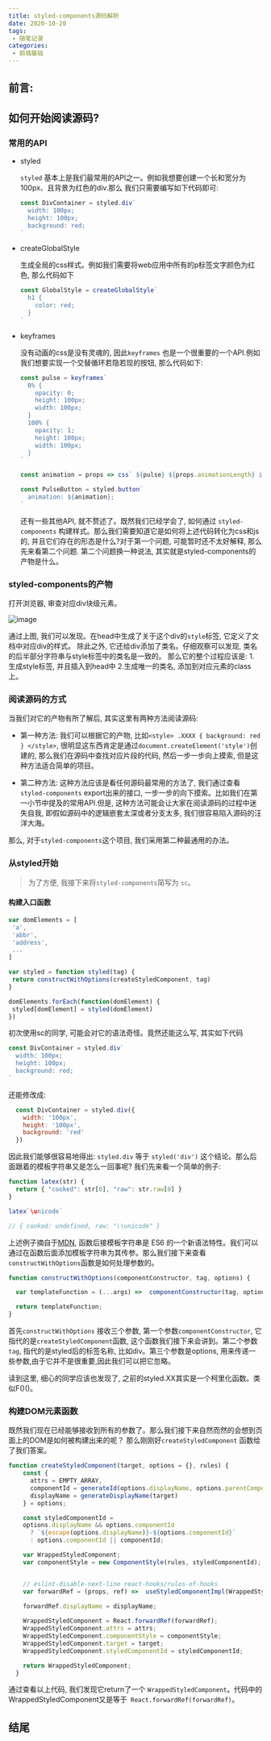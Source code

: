 ```yaml
---
title: styled-components源码解析
date: 2020-10-20
tags:
 - 随笔记录
categories:
 - 前端基础
---
```


## 前言: 



## 如何开始阅读源码?

  ### 常用的API


  - styled 
  
    ```styled``` 基本上是我们最常用的API之一。例如我想要创建一个长和宽分为100px、且背景为红色的div.那么
    我们只需要编写如下代码即可:

    ```js
    const DivContainer = styled.div`
      width: 100px;
      height: 100px;
      background: red;
    `
    ```

  - createGlobalStyle  

    生成全局的css样式。例如我们需要将web应用中所有的p标签文字颜色为红色, 那么代码如下

    ```js
    const GlobalStyle = createGlobalStyle`
      h1 {
        color: red;
      }
    `
    ```

  - keyframes

    没有动画的css是没有灵魂的, 因此``` keyframes ``` 也是一个很重要的一个API.例如我们想要实现一个交替循环若隐若现的按钮, 那么代码如下: 

    ```js
    const pulse = keyframes`
      0% {
        opacity: 0;
        height: 100px;
        width: 100px;
      }
      100% {
        opacity: 1;
        height: 100px;
        width: 100px;
      }
    `

    const animation = props => css` ${pulse} ${props.animationLength} infinite alternate`;

    const PulseButton = styled.button`
      animation: ${animation};
    `
    ```

    还有一些其他API, 就不赘述了。既然我们已经学会了, 如何通过 ``` styled-components ``` 构建样式。那么我们需要知道它是如何将上述代码转化为css和js的, 并且它们存在的形态是什么?对于第一个问题, 可能暂时还不太好解释, 那么先来看第二个问题. 第二个问题换一种说法, 其实就是styled-components的产物是什么。

  ### styled-components的产物

  打开浏览器, 审查对应div块级元素。

  ![image](./imgs/divContainer.png)  

  通过上图, 我们可以发现。在head中生成了关于这个div的```style```标签, 它定义了文档中对应div的样式。
  除此之外, 它还给div添加了类名。仔细观察可以发现, 类名的后半部分字符串与style标签中的类名是一致的。
  那么它的整个过程应该是: 1. 生成style标签, 并且插入到head中  2.生成唯一的类名, 添加到对应元素的class上。

   ### 阅读源码的方式

   当我们对它的产物有所了解后, 其实这里有两种方法阅读源码:

   - 第一种方法: 我们可以根据它的产物, 比如``` <style> .XXXX { background: red } </style> ```, 很明显这东西肯定是通过``` document.createElement('style') ```创建的, 那么我们在源码中查找对应片段的代码, 然后一步一步向上摸索, 但是这种方法适合简单的项目。

   - 第二种方法: 这种方法应该是看任何源码最常用的方法了, 我们通过查看``` styled-components ``` export出来的接口, 一步一步的向下摸索。比如我们在第一小节中提及的常用API.但是, 这种方法可能会让大家在阅读源码的过程中迷失自我, 即假如源码中的逻辑嵌套太深或者分支太多, 我们很容易陷入源码的汪洋大海。

   那么, 对于``` styled-components ```这个项目, 我们采用第二种最通用的办法。


   ### 从styled开始

   > 为了方便, 我接下来将``` styled-components ```简写为 ``` sc ```。

   #### 构建入口函数

   ```js
  var domElements = [
    'a',
    'abbr',
    'address',
    ...
  ]

  var styled = function styled(tag) {
    return constructWithOptions(createStyledComponent, tag)
  }

  domElements.forEach(function(domElement) {
    styled[domElement] = styled(domElement)
  })
   ```

   初次使用sc的同学, 可能会对它的语法奇怪。竟然还能这么写, 其实如下代码

  ```js
  const DivContainer = styled.div`
    width: 100px;
    height: 100px;
    background: red;
  `
  ```

还能修改成: 

```js
  const DivContainer = styled.div({
    width: '100px',
    height: '100px',
    background: 'red'
  })
```

因此我们能够很容易地得出: ```styled.div``` 等于 ``` styled('div') ``` 这个结论。那么后面跟着的模板字符串又是怎么一回事呢? 我们先来看一个简单的例子: 

```js
function latex(str) { 
  return { "cooked": str[0], "raw": str.raw[0] }
} 

latex`\unicode`

// { cooked: undefined, raw: "\\unicode" }
```

上述例子摘自于[MDN](https://developer.mozilla.org/en-US/docs/Web/JavaScript/Reference/Template_literals), 函数后接模板字符串是 ES6 的一个新语法特性。我们可以通过在函数后面添加模板字符串为其传参。那么我们接下来查看``` constructWithOptions ```函数是如何处理参数的。

```js
function constructWithOptions(componentConstructor, tag, options) {

  var templateFunction = (...args) =>  componentConstructor(tag, options, ...args);

  return templateFunction;
}
```

首先``` constructWithOptions ``` 接收三个参数, 第一个参数```componentConstructor```, 它指代的是```createStyledComponent```函数, 这个函数我们接下来会讲到。第二个参数```tag```, 指代的是styled后的标签名称, 比如div。第三个参数是options, 用来传递一些参数,由于它并不是很重要,因此我们可以把它忽略。

读到这里, 细心的同学应该也发现了, 之前的styled.XX其实是一个柯里化函数。类似F()()。



### 构建DOM元素函数

既然我们现在已经能够接收到所有的参数了。那么我们接下来自然而然的会想到页面上的DOM是如何被构建出来的呢？
那么刚刚好``` createStyledComponent ``` 函数给了我们答案。

```js
function createStyledComponent(target, options = {}, rules) {
    const {
      attrs = EMPTY_ARRAY,
      componentId = generateId(options.displayName, options.parentComponentId),
      displayName = generateDisplayName(target)
    } = options;

    const styledComponentId =
    options.displayName && options.componentId
      ? `${escape(options.displayName)}-${options.componentId}`
      : options.componentId || componentId;

    var WrappedStyledComponent;
    var componentStyle = new ComponentStyle(rules, styledComponentId);


    // eslint-disable-next-line react-hooks/rules-of-hooks
    var forwardRef = (props, ref) =>  useStyledComponentImpl(WrappedStyledComponent, props, ref);
    
    forwardRef.displayName = displayName;

    WrappedStyledComponent = React.forwardRef(forwardRef);
    WrappedStyledComponent.attrs = attrs;
    WrappedStyledComponent.componentStyle = componentStyle;
    WrappedStyledComponent.target = target;
    WrappedStyledComponent.styledComponentId = styledComponentId;

    return WrappedStyledComponent;
  }
```

通过查看以上代码, 我们发现它return了一个 ``` WrappedStyledComponent ```。代码中的WrappedStyledComponent又是等于```  React.forwardRef(forwardRef) ```。





## 结尾   




